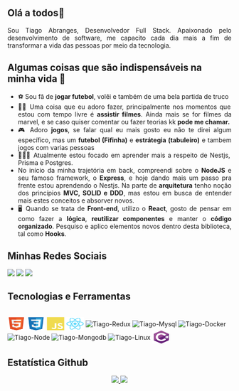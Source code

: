 ## Olá a todos👋

<div align="justify">
  Sou Tiago Abranges, Desenvolvedor Full Stack. Apaixonado pelo desenvolvimento de software, me capacito cada dia mais a fim de transformar a vida das pessoas por meio da tecnologia.
 </div>

## Algumas coisas que são indispensáveis na minha vida 🤔

<ul align="justify">
  <li>⚽ Sou fã de <strong>jogar futebol</strong>, volêi e também de uma bela partida de truco</li>
  <li>🏃🏻 Uma coisa que eu adoro fazer, principalmente nos momentos que estou com tempo livre é <strong>assistir filmes</strong>. Ainda mais se for filmes da marvel, e se caso quiser comentar ou fazer teorias kk <strong>pode me chamar.</strong></li>
  <li>🎮 Adoro <strong>jogos</strong>, se falar qual eu mais gosto eu não te direi algum específico, mas um <strong>futebol (Fifinha)</strong> e <strong>estrátegia (tabuleiro)</strong> e tambem jogos com varias pessoas</li>
  <li>👨🏻‍💻 Atualmente estou focado em aprender mais a respeito de Nestjs, Prisma e Postgres.</li>
  <li>No início da minha trajetória em back, compreendi sobre o <strong>NodeJS</strong> e seu famoso framework, o <strong>Express</strong>, e hoje dando mais um passo pra frente estou aprendendo o Nestjs. Na parte de <strong>arquitetura</strong> tenho noção dos princípios <strong>MVC, SOLID e DDD</strong>, mas estou em busca de entender mais estes conceitos e absorver novos.</li>
  <li>🖥️ Quando se trata de <strong>Front-end</strong>, utilizo o <strong>React</strong>, gosto de pensar em como fazer a <strong>lógica</strong>, <strong>reutilizar componentes</strong> e manter o <strong>código organizado</strong>. Pesquiso e aplico elementos novos dentro desta biblioteca, tal como <strong>Hooks</strong>.</li>
</ul>
  
## Minhas Redes Sociais
 
<div> 
  <a href="https://instagram.com/tiago_abranges" target="_blank"><img src="https://img.shields.io/badge/-Instagram-%23E4405F?style=for-the-badge&logo=instagram&logoColor=white" target="_blank"></a>
 	<a href = "tiagoabranges@gmail.com"><img src="https://img.shields.io/badge/-Gmail-%23333?style=for-the-badge&logo=gmail&logoColor=white" target="_blank"></a>
  <a href="https://www.linkedin.com/in/tiagoabranges/" target="_blank"><img src="https://img.shields.io/badge/-LinkedIn-%230077B5?style=for-the-badge&logo=linkedin&logoColor=white" target="_blank"></a> 
</div>
  
  ## Tecnologias e Ferramentas
  
  <div style="display: inline_block"><br>
      <img align="center" alt="Tiago-HTML" height="30" width="40" src="https://raw.githubusercontent.com/devicons/devicon/master/icons/html5/html5-original.svg">
     <img align="center" alt="Tiago-CSS" height="30" width="40" src="https://raw.githubusercontent.com/devicons/devicon/master/icons/css3/css3-original.svg">
  <img align="center" alt="Tiago-Js" height="30" width="40" src="https://raw.githubusercontent.com/devicons/devicon/master/icons/javascript/javascript-plain.svg">
  <img align="center" alt="Tiago-React" height="30" width="40" src="https://raw.githubusercontent.com/devicons/devicon/master/icons/react/react-original.svg">
    <img align="center" alt="Tiago-Redux" height="30" width="40" src="https://cdn.jsdelivr.net/gh/devicons/devicon/icons/redux/redux-original.svg"  >
    <img align="center" alt="Tiago-Mysql" height="30" width="40" src="https://cdn.jsdelivr.net/gh/devicons/devicon/icons/mysql/mysql-original.svg" >
    <img align="center" alt="Tiago-Docker" height="30" width="40" src="https://cdn.jsdelivr.net/gh/devicons/devicon/icons/docker/docker-original.svg">
    <img align="center" alt="Tiago-Node" height="30" width="40" src="https://cdn.jsdelivr.net/gh/devicons/devicon/icons/nodejs/nodejs-original.svg">
    <img align="center" alt="Tiago-Mongodb" height="30" width="40" src="https://cdn.jsdelivr.net/gh/devicons/devicon/icons/mongodb/mongodb-original.svg">
    <img align="center" alt="Tiago-Linux" height="30" width="40" src="https://cdn.jsdelivr.net/gh/devicons/devicon/icons/linux/linux-original.svg">
    <img align="center" alt="Tiago-Csharp" height="30" width="40" src="https://raw.githubusercontent.com/devicons/devicon/master/icons/csharp/csharp-original.svg">
 </div>

## Estatística Github

<div align="center">
  <a href="https://github.com/Tiagoabranges">
  <img height="180em" src="https://github-readme-stats.vercel.app/api?username=Tiagoabranges&show_icons=true&&locale=pt-br&theme=dracula&include_all_commits=true&count_private=true"/>
  <img height="180em" src="https://github-readme-stats.vercel.app/api/top-langs/?username=Tiagoabranges&layout=compact&&locale=pt-br&langs_count=7&theme=dracula"/>
</div>

